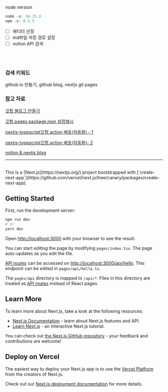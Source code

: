 
node version
```js
node -v: 16.15.0
npm -v: 8.5.5
```

- [ ] 에디터 선정
- [ ] md파일 저장 경로 설정
- [ ] notion API 검색
<br/>
<br/>

### 검색 키워드
github.io 만들기, github blog, nextjs git pages

### 참고 자료
[깃헙 블로그 만들기](https://supermemi.tistory.com/144)

[깃헙 pages package.json 설정예시](https://hhyemi.github.io/2021/05/26/nextGit.html)

[nextjs-typescript깃헙 action 배포(자동화) - 1](https://velog.io/@minseok_yun/GitHub-Action%EC%9C%BC%EB%A1%9C-Next.js-Typescript-%EB%B0%B0%ED%8F%AC%ED%95%98%EA%B8%B0)

[nextjs-typescript깃헙 action 배포(자동화)- 2](https://velog.io/@ricale/next.js-%EB%A1%9C-GitHub-Pages-%EB%B0%B0%ED%8F%AC%ED%95%98%EA%B8%B0)

[notion & nextjs blog](https://github.com/samuelkraft/notion-blog-nextjs)

---
<br/>
This is a [Next.js](https://nextjs.org/) project bootstrapped with [`create-next-app`](https://github.com/vercel/next.js/tree/canary/packages/create-next-app).

## Getting Started

First, run the development server:

```bash
npm run dev
# or
yarn dev
```

Open [http://localhost:3000](http://localhost:3000) with your browser to see the result.

You can start editing the page by modifying `pages/index.tsx`. The page auto-updates as you edit the file.

[API routes](https://nextjs.org/docs/api-routes/introduction) can be accessed on [http://localhost:3000/api/hello](http://localhost:3000/api/hello). This endpoint can be edited in `pages/api/hello.ts`.

The `pages/api` directory is mapped to `/api/*`. Files in this directory are treated as [API routes](https://nextjs.org/docs/api-routes/introduction) instead of React pages.

## Learn More

To learn more about Next.js, take a look at the following resources:

- [Next.js Documentation](https://nextjs.org/docs) - learn about Next.js features and API.
- [Learn Next.js](https://nextjs.org/learn) - an interactive Next.js tutorial.

You can check out [the Next.js GitHub repository](https://github.com/vercel/next.js/) - your feedback and contributions are welcome!

## Deploy on Vercel

The easiest way to deploy your Next.js app is to use the [Vercel Platform](https://vercel.com/new?utm_medium=default-template&filter=next.js&utm_source=create-next-app&utm_campaign=create-next-app-readme) from the creators of Next.js.

Check out our [Next.js deployment documentation](https://nextjs.org/docs/deployment) for more details.
